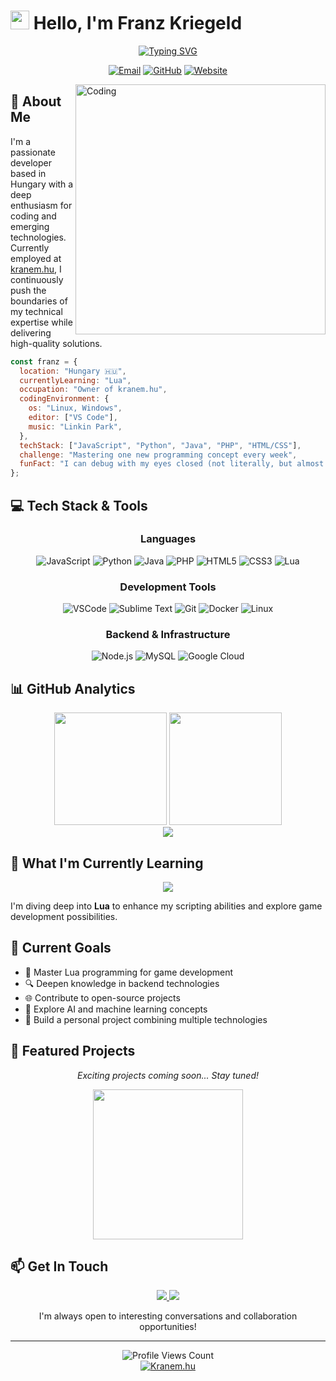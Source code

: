 # <img src="https://media.giphy.com/media/hvRJCLFzcasrR4ia7z/giphy.gif" width="30px"> Hello, I'm Franz Kriegeld

<div align="center">
  <a href="https://git.io/typing-svg"><img src="https://readme-typing-svg.herokuapp.com?font=Fira+Code&pause=1000&color=0A84FF&center=true&vCenter=true&random=false&width=435&lines=Developer+%7C+Problem+Solver;JS+%2F+Python+%2F+Java+Enthusiast;Always+learning+new+technologies;Turning+caffeine+into+code" alt="Typing SVG" /></a>
</div>

<p align="center">
  <a href="mailto:hello@bencebakos.hu"><img src="https://img.shields.io/badge/Email-hello%40bencebakos.hu-EA4335?style=for-the-badge&logo=gmail&logoColor=white" alt="Email" /></a>
  <a href="https://github.com/FranzKriegeld0345"><img src="https://img.shields.io/badge/GitHub-FranzKriegeld0345-181717?style=for-the-badge&logo=github&logoColor=white" alt="GitHub" /></a>
  <a href="https://kranem.hu"><img src="https://img.shields.io/badge/Working_At-kranem.hu-0078D7?style=for-the-badge&logo=internetexplorer&logoColor=white" alt="Website" /></a>
</p>

<img align="right" alt="Coding" width="400" src="https://raw.githubusercontent.com/abhisheknaiidu/abhisheknaiidu/master/code.gif">

## 🚀 About Me

I'm a passionate developer based in Hungary with a deep enthusiasm for coding and emerging technologies. Currently employed at [kranem.hu](https://kranem.hu), I continuously push the boundaries of my technical expertise while delivering high-quality solutions.

```javascript
const franz = {
  location: "Hungary 🇭🇺",
  currentlyLearning: "Lua",
  occupation: "Owner of kranem.hu",
  codingEnvironment: {
    os: "Linux, Windows",
    editor: ["VS Code"],
    music: "Linkin Park",
  },
  techStack: ["JavaScript", "Python", "Java", "PHP", "HTML/CSS"],
  challenge: "Mastering one new programming concept every week",
  funFact: "I can debug with my eyes closed (not literally, but almost!)"
};
```

## 💻 Tech Stack & Tools

<div align="center">
  
### Languages
![JavaScript](https://img.shields.io/badge/JavaScript-F7DF1E?style=for-the-badge&logo=javascript&logoColor=black)
![Python](https://img.shields.io/badge/Python-3776AB?style=for-the-badge&logo=python&logoColor=white)
![Java](https://img.shields.io/badge/Java-ED8B00?style=for-the-badge&logo=openjdk&logoColor=white)
![PHP](https://img.shields.io/badge/PHP-777BB4?style=for-the-badge&logo=php&logoColor=white)
![HTML5](https://img.shields.io/badge/HTML5-E34F26?style=for-the-badge&logo=html5&logoColor=white)
![CSS3](https://img.shields.io/badge/CSS3-1572B6?style=for-the-badge&logo=css3&logoColor=white)
![Lua](https://img.shields.io/badge/Lua-2C2D72?style=for-the-badge&logo=lua&logoColor=white)

### Development Tools
![VSCode](https://img.shields.io/badge/VS_Code-0078D4?style=for-the-badge&logo=visual%20studio%20code&logoColor=white)
![Sublime Text](https://img.shields.io/badge/Sublime_Text-FF9800?style=for-the-badge&logo=sublime-text&logoColor=white)
![Git](https://img.shields.io/badge/Git-F05032?style=for-the-badge&logo=git&logoColor=white)
![Docker](https://img.shields.io/badge/Docker-2CA5E0?style=for-the-badge&logo=docker&logoColor=white)
![Linux](https://img.shields.io/badge/Linux-FCC624?style=for-the-badge&logo=linux&logoColor=black)

### Backend & Infrastructure
![Node.js](https://img.shields.io/badge/Node.js-339933?style=for-the-badge&logo=nodedotjs&logoColor=white)
![MySQL](https://img.shields.io/badge/MySQL-4479A1?style=for-the-badge&logo=mysql&logoColor=white)
![Google Cloud](https://img.shields.io/badge/Google_Cloud-4285F4?style=for-the-badge&logo=google-cloud&logoColor=white)

</div>

## 📊 GitHub Analytics

<div align="center">
  <img height="180em" src="https://github-readme-stats.vercel.app/api?username=FranzKriegeld0345&show_icons=true&theme=radical&count_private=true&include_all_commits=true&border_radius=8" />
  <img height="180em" src="https://github-readme-stats.vercel.app/api/top-langs/?username=FranzKriegeld0345&layout=compact&langs_count=8&theme=radical&border_radius=8" />
</div>

<div align="center">
  <img src="https://github-profile-trophy.vercel.app/?username=FranzKriegeld0345&theme=radical&no-frame=true&margin-w=15&margin-h=15&column=7" />
</div>

## 🌱 What I'm Currently Learning

<div align="center">
  <img src="https://img.shields.io/badge/Lua-2C2D72?style=for-the-badge&logo=lua&logoColor=white" />
</div>

I'm diving deep into **Lua** to enhance my scripting abilities and explore game development possibilities.

## 🚀 Current Goals

- 📘 Master Lua programming for game development
- 🔍 Deepen knowledge in backend technologies
- 🌐 Contribute to open-source projects
- 🧠 Explore AI and machine learning concepts
- 📱 Build a personal project combining multiple technologies

## 📂 Featured Projects

<div align="center">
  
  *Exciting projects coming soon... Stay tuned!*
  
  <img src="https://raw.githubusercontent.com/ShahriarShafin/ShahriarShafin/main/Assets/workbench.gif" width="240" />
</div>

## 📫 Get In Touch

<div align="center">
  <a href="mailto:hello@bencebakos.hu">
    <img src="https://img.shields.io/badge/Email-hello%40bencebakos.hu-D14836?style=for-the-badge&logo=gmail&logoColor=white" />
  </a>
  <a href="https://github.com/FranzKriegeld0345">
    <img src="https://img.shields.io/badge/GitHub-FranzKriegeld0345-181717?style=for-the-badge&logo=github&logoColor=white" />
  </a>
  <p>I'm always open to interesting conversations and collaboration opportunities!</p>
</div>

---

<div align="center">
  <img src="https://komarev.com/ghpvc/?username=FranzKriegeld0345&style=for-the-badge&color=blueviolet" alt="Profile Views Count" />
</div>

<div align="center">
  <a href="https://kranem.hu" target="_blank">
    <img src="https://img.shields.io/badge/Proud_to_work_at-kranem.hu-0078D7?style=for-the-badge&logo=firefox&logoColor=white" alt="Kranem.hu" />
  </a>
</div>
